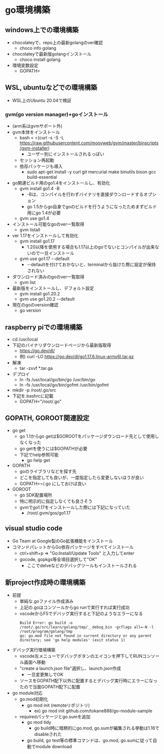 # go環境構築

## windows上での環境構築

* chocolateyで、repo上の最新golangのver確認
  * choco info golang
* chocolateyで最新版golangインストール
  * choco install golang
* 環境変数設定
  * GOPATH=

## WSL, ubuntuなどでの環境構築

* WSL上のUbuntu 20.04で検証

### gvm(go version manager)+goインストール

* (arm系はgvmサポート外)
* gvm本体をインストール
  * bash < <(curl -s -S -L https://raw.githubusercontent.com/moovweb/gvm/master/binscripts/gvm-installer)
    * ユーザー別にインストールされるっぽい
  * セッション再起動
  * 依存パッケージも導入
    * sudo apt-get install -y curl git mercurial make binutils bison gcc build-essential
* go関連ビルド用のgo1.4をインストールし、有効化
  * gvm install go1.4 -B
    * -Bは、コンパイルを行わずバイナリを直接ダウンロードするオプション
    * go 1.5からgo自身でgoのビルドを行うようになったためまずビルド用にgo 1.4が必要
  * gvm use go1.4
* インストール可能なgoのver一覧取得
  * gvm listall
* ver 1.17をインストールして有効化
  * gvm install go1.17
    * 1.20以降を使用する場合も1.17以上のgoでないとコンパイルが出来ないので一旦インストール
  * gvm use go1.17 --default
    * --defaultを付けておかないと、terminalから抜けた際に設定が保持されない
* ダウンロード済みのgoのver一覧取得
  * gvm list
* 最新版をインストールし、デフォルト設定
  * gvm install go1.20.2
  * gvm use go1.20.2 --default
* 現在のgoのversion確認
  * go version

## raspberry piでの環境構築

* cd /usr/local
* 下記のバイナリダウンロードページから最新版取得
  * https://go.dev/dl/
  * 例) curl -LO https://go.dev/dl/go1.17.6.linux-armv6l.tar.gz
* 解凍
  * tar -zxvf *.tar.ga
* デプロイ
  * ln -fs /usr/local/go/bin/go /usr/bin/go
  * ln -fs /usr/local/go/bin/gofmt /usr/bin/gofmt
* mkdir -p /root/.go/src
* 下記を.bashrcに記載
  * GOPATH="/root/.go"

## GOPATH, GOROOT関連設定

* go get
  * go 1.1からgo getは$GOROOTをパッケージダウンロード先として使用しなくなった
  * go getを使うには$GOPATHが必要
  * 下記でhelp参照可能
    * go help get
* GOPATH
  * goのライブラリなどを探す先
  * どこを指定しても良いが、一度指定したら変更しないほうが良い
  * GOPATH=~/.go にしておけば良い
* GOROOT
  * go SDK配置場所
  * 特に明示的に指定しなくても良さそう
  * gvmでgo1.17をインストールした際には下記になっていた
    * /root/.gvm/gos/go1.17

## visual studio code

* Go Team at Google製のGo拡張機能をインストール
* コマンドパレットからGo依存パッケージをすべてインストール
  * ctrl+shift+p => "Go:Install/Update Tools" と入力してenter
  * gocode, gopkgs等全項目選択して"OK"
    * ここでdelveなどのデバッグツールもインストールされる

## 新project作成時の環境構築

* 前提
  * 単純な.goファイル作成済み
  * 上記の.goはコンソールからgo runで実行すれば実行成功
  * vscodeからF5でデバッグ実行すると下記のようなエラーになる
    ```
    Build Error: go build -o /root/.go/src/learn/golang/tmp/__debug_bin -gcflags all=-N -l /root/program/golang/tmp
    go: go.mod file not found in current directory or any parent directory; see 'go help modules' (exit status 1)
    ```
* デバッグ実行環境構築
  * vscode左メニューでデバッグボタンのエイコンを押下してRUNコンソール画面へ移動
  * "create a launch.json file"選択し、launch.json作成
    * 一旦変更無しでOK
  * ソースをGOPATH配下以外に配置するとデバッグ実行時にエラーになったので当面GOPATH配下に配置
* go module対応
  * go.mod初期化
    * go mod init (remoteリポジトリ)
      * ex) go mod init github.com/tokane888/go-module-sample
  * requiredパッケージとgo.sumを追加
    * go mod tidy
      * go build時に暗黙的にgo.mod, go.sumが編集される挙動は1.16でdisableされた
    * go build, go test等の標準コマンドは、go.mod, go.sumに従って自動でmodule download


